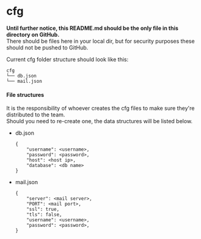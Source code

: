 # cfg
**Until further notice, this README.md should be the only file in this directory on GitHub.**  
There should be files here in your local dir, but for security purposes these should not be pushed to GitHub.  
  
Current cfg folder structure should look like this:


    cfg
    └── db.json
    └── mail.json
    
  
#### File structures
It is the responsibility of whoever creates the cfg files to make sure they're distributed to the team.  
Should you need to re-create one, the data structures will be listed below.
* db.json

    ```
    {
        "username": <username>,
        "password": <password>,
        "host": <host ip>,
        "database": <db name>
    }
    ```

* mail.json

    ```
    {
        "server": <mail server>,
        "PORT": <mail port>,
        "ssl": true,
        "tls": false,
        "username": <username>,
        "password": <password>,
    }
    ```

